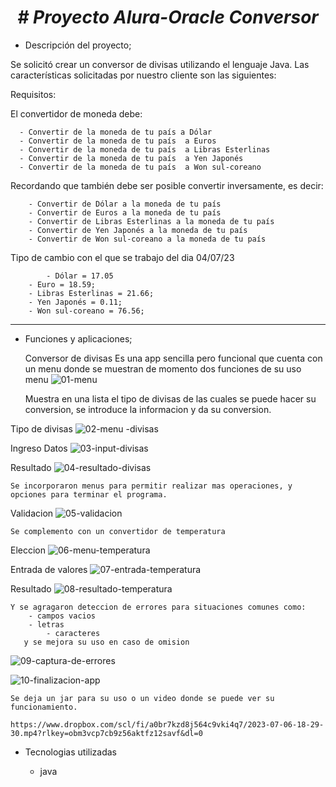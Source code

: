 <h1 align="center"><em> # Proyecto Alura-Oracle Conversor </em></h1>


- Descripción del proyecto;

Se solicitó crear un conversor de divisas utilizando el lenguaje Java. Las características solicitadas por nuestro cliente son las siguientes:

Requisitos:

El convertidor de moneda debe:

      - Convertir de la moneda de tu país a Dólar
      - Convertir de la moneda de tu país  a Euros
      - Convertir de la moneda de tu país  a Libras Esterlinas
      - Convertir de la moneda de tu país  a Yen Japonés
      - Convertir de la moneda de tu país  a Won sul-coreano

Recordando que también debe ser posible convertir inversamente, es decir:

        - Convertir de Dólar a la moneda de tu país
        - Convertir de Euros a la moneda de tu país
        - Convertir de Libras Esterlinas a la moneda de tu país
        - Convertir de Yen Japonés a la moneda de tu país
        - Convertir de Won sul-coreano a la moneda de tu país


Tipo de cambio con el que se trabajo del dia 04/07/23


        	- Dólar = 17.05
		- Euro = 18.59;
		- Libras Esterlinas = 21.66;
		- Yen Japonés = 0.11;
		- Won sul-coreano = 76.56;

------------------------------------------------

- Funciones y aplicaciones;

    Conversor de divisas
  	Es una app sencilla pero funcional que cuenta con un menu donde se muestran de momento dos funciones de su uso
menu ![01-menu](https://github.com/git-ed-hub/challenge-oracle-conversor-de-divisas-java/assets/117061030/d836e123-57e2-44da-b83c-e2c52bfc6ca6)

	Muestra en una lista el tipo de divisas de las cuales se puede hacer su conversion, se introduce la informacion y da su conversion.

Tipo de divisas ![02-menu -divisas](https://github.com/git-ed-hub/challenge-oracle-conversor-de-divisas-java/assets/117061030/5747c8a8-a29a-462c-9c4f-694e23bfa4cf)

 	
	
Ingreso Datos ![03-input-divisas](https://github.com/git-ed-hub/challenge-oracle-conversor-de-divisas-java/assets/117061030/91203ffc-2b4e-4e9b-a8cb-f3b4bbaa2dcb)

Resultado ![04-resultado-divisas](https://github.com/git-ed-hub/challenge-oracle-conversor-de-divisas-java/assets/117061030/a252def9-0608-48a8-8a4a-0bfda4f60f4a)

	Se incorporaron menus para permitir realizar mas operaciones, y opciones para terminar el programa.

 Validacion ![05-validacion](https://github.com/git-ed-hub/challenge-oracle-conversor-de-divisas-java/assets/117061030/9e1cc29a-acb7-4b37-9546-f1a4015ffebc)

	Se complemento con un convertidor de temperatura

Eleccion ![06-menu-temperatura](https://github.com/git-ed-hub/challenge-oracle-conversor-de-divisas-java/assets/117061030/b54f420b-dce4-4012-a437-e0b32f867fa2)

Entrada de valores ![07-entrada-temperatura](https://github.com/git-ed-hub/challenge-oracle-conversor-de-divisas-java/assets/117061030/f74dd00f-a7a6-4530-b4c1-c3a95a338720)

Resultado ![08-resultado-temperatura](https://github.com/git-ed-hub/challenge-oracle-conversor-de-divisas-java/assets/117061030/14a3c044-ae40-458f-bad3-6fa2928579d6)

	Y se agragaron deteccion de errores para situaciones comunes como:
 		- campos vacios
   		- letras
     		- caracteres
       y se mejora su uso en caso de omision

![09-captura-de-errores](https://github.com/git-ed-hub/challenge-oracle-conversor-de-divisas-java/assets/117061030/b5720225-cd8a-40f7-8228-4c2ac5591791)

![10-finalizacion-app](https://github.com/git-ed-hub/challenge-oracle-conversor-de-divisas-java/assets/117061030/06f4e675-0276-414f-84ee-213bba537e28)


    Se deja un jar para su uso o un video donde se puede ver su funcionamiento.

    https://www.dropbox.com/scl/fi/a0br7kzd8j564c9vki4q7/2023-07-06-18-29-30.mp4?rlkey=obm3vcp7cb9z56aktfz12savf&dl=0
- Tecnologias utilizadas

    - java
